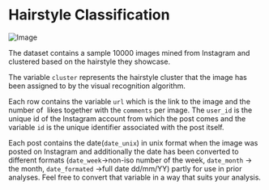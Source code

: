 # Hairstyle Classification
![Image](https://howng.com/wp-content/uploads/2016/10/traditional-hairstyles-e1477039899416.jpg)



The dataset contains a sample 10000 images mined from Instagram 
and clustered based on the hairstyle they showcase.  
 
The variable `cluster`  represents the hairstyle cluster that the image has been assigned to by 
the visual recognition algorithm. 
 
Each row contains the variable `url` which is the link to the image and  the number of ​ likes 
together with the `comments` per image.  The `user_id`  is the unique id of the Instagram account 
from which the post comes and the variable  `id`  is the unique identifier associated with the post 
itself.

Each post contains the date(`date_unix`)  in unix format when the image was posted on 
Instagram and additionally the date has been converted to different formats (`date_week`->non-iso number of the week, `date_month`  -> the month, `date_formated` ->full date dd/mm/YY) partly 
for use in prior analyses. Feel free to convert that variable in a way that suits your analysis. 
 
 
